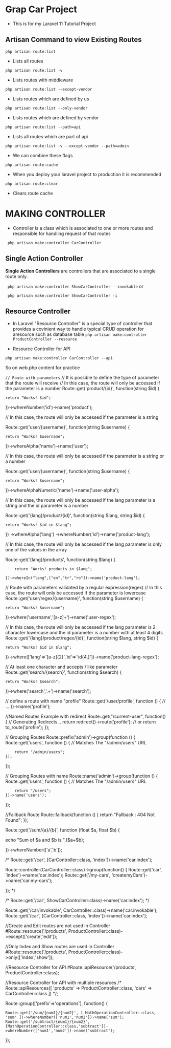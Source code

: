 # Grap Car Project
- This is for my Laravel 11 Tutorial Project

## Artisan Command to view Existing Routes

``` php artisan route:list ```
- Lists all routes 

``` php artisan route:list -v ```
- Lists routes with middleware

``` php artisan route:list --except-vendor ```
- Lists routes which are defined by us

``` php artisan route:list --only-vendor ```
- Lists routes which are defined by vendor

``` php artisan route:list --path=api ```
- Lists all routes which are part of api

``` php artisan route:list -v --except-vendor --path=admin ```
- We can combine these flags

``` php artisan route:cache ``` 

- When you deploy your laravel project to production it is recommended

``` php artisan route:clear ``` 

- Clears route cache

# MAKING CONTROLLER
- Controller is a class which is associated to one or more routes and responsible for handling request of that routes

``` php artisan make:controller CarController```

## Single Action Controller
**Single Action Controllers** are controllers that are associated to a single route only.

``` php artisan make:controller ShowCarController --invokable```
or

``` php artisan make:controller ShowCarController -i```

## Resource Controller

- In Laravel "Resource Controller" is a special type of controller that provides a covinient way to handle typical CRUD operation for aresource such as database table
``` php artisan make:controller ProductController --resource ```

- Resource Controller for API

``` php artisan make:controller CarController --api ```

So on web.php content for practice

``` // Route with parameters ```
// It is possible to define the type of parameter that the route will receive
// In this case, the route will only be accessed if the parameter is a number
Route::get('product/{id}', function(string $id) {

    return "Works! $id";

})->whereNumber('id')->name('product');

// In this case, the route will only be accessed if the parameter is a string

Route::get('user/{username}', function(string $username) {

    return "Works! $username";

})->whereAlpha('name')->name('user');

// In this case, the route will only be accessed if the parameter is a string or a number

Route::get('user/{username}', function(string $username) {

    return "Works! $username";

})->whereAlphaNumeric('name')->name('user-alpha');

// In this case, the route will only be accessed if the lang parameter is a string and the id parameter is a number

Route::get('{lang}/product/{id}', function(string $lang, string $id) {

    return "Works! $id in $lang";

})
    ->whereAlpha('lang')
    ->whereNumber('id')->name('product-lang');

// In this case, the route will only be accessed if the lang parameter is only one of the values in the array

Route::get('{lang}/products', function(string $lang) {

        return "Works! products in $lang";
    
    })->whereIn("lang",["en","tr","ro"])->name('product-lang');

// Route with parameters validated by a regular expression(regex)
// In this case, the route will only be accessed if the parameter is lowercase
Route::get('user/regex/{username}', function(string $username) {

    return "Works! $username";

})->where('username','[a-z]+')->name('user-regex');

// In this case, the route will only be accessed if the lang parameter is 2 character lowercase and the id parameter is a number with at least 4 digits
Route::get('{lang}/product/regex/{id}', function(string $lang, string $id) {

    return "Works! $id in $lang";

})->where(['lang'=>'[a-z]{2}','id'=>'\d{4,}'])->name('product-lang-regex');   


// At least one character and accepts / like parameter
Route::get('search/{search}', function(string $search) {

    return "Works! $search";

})->where('search','.+')->name('search');

// define a route with name "profile"
Route::get('/user/profile', function () {
    // ...
})->name('profile');

//Named Routes Example with redirect
Route::get("/current-user", function() {
    // Generating Redirects...
    return redirect()->route('profile');
    // or
    return to_route('profile');
});

// Grouping Routes
Route::prefix('admin')->group(function () {
    Route::get('users', function () {
        // Matches The "/admin/users" URL

        return "/admin/users";
    });
});

// Grouping Routes with name
Route::name('admin')->group(function () {
    Route::get('users', function () {
        // Matches The "/admin/users" URL

        return "/users";
    })->name('users');
});

//Fallback Route
Route::fallback(function () {
    return "Fallback : 404 Not Found";
});

Route::get('/sum/{a}/{b}', function (float $a, float $b) {

   echo "Sum of $a and $b is ".($a+$b);

})->whereNumber(['a','b']);


/* Route::get('/car', [CarController::class, 'index'])->name('car.index');

Route::controller(CarController::class)->group(function() {
    Route::get('car', 'index')->name('car.index');
    Route::get('/my-cars', 'createmyCars')->name('car.my-cars');
    
}); */

/* Route::get('/car', ShowCarController::class)->name('car.index'); */

Route::get('/car/invokable', CarController::class)->name('car.invokable');
Route::get('/car', [CarController::class, 'index'])->name('car.index');

//Create and Edit routes are not used in Controller
#Route::resource('/products', ProductController::class)->except(['create','edit']);

//Only Index and Show routes are used in Controller
#Route::resource('/products', ProductController::class)->only(['index','show']);  

//Resource Controller for API
#Route::apiResource('/products', ProductController::class);


//Resource Controller for API with multiple resources
/* Route::apiResources([
    'products' => ProductController::class,
    'cars' => CarController::class
]) */;

Route::group(['prefix'=>'operations'], function() {
    
    Route::get('/sum/{num1}/{num2}', [ MathOperationController::class, 'sum' ])->whereNumber(['num1','num2'])->name('sum');
    Route::get('/subtract/{num1}/{num2}', [MathOperationController::class,'subtract'])->whereNumber(['num1','num2'])->name('subtract');
    
});



